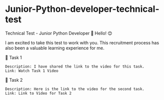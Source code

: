 # Junior-Python-developer-technical-test

Technical Test - Junior Python Developer
👋 Hello! 😊

I am excited to take this test to work with you. This recruitment process has also been a valuable learning experience for me.

📝 Task 1

    Description: I have shared the link to the video for this task.
    Link: Watch Task 1 Video

📝 Task 2

    Description: Here is the link to the video for the second task.
    Link: Link to Video for Task 2
